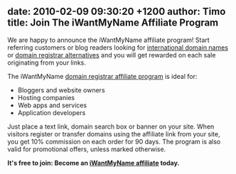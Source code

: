 date: 2010-02-09 09:30:20 +1200
author: Timo
title: Join The iWantMyName Affiliate Program
----

We are happy to announce the iWantMyName affiliate program! Start referring customers or blog readers looking for [international domain names](https://iwantmyname.com/domains) or [domain registrar alternatives](https://iwantmyname.com/blog/2010/02/best-domain-registrar-alternative-2010.html) and you will get rewarded on each sale originating from your links. 

The iWantMyName [domain registrar affiliate program](https://iwantmyname.com/affiliate) is ideal for:

*   Bloggers and website owners
*   Hosting companies
*   Web apps and services
*   Application developers

Just place a text link, domain search box or banner on your site. When visitors register or transfer domains using the affiliate link from your site, you get 10% commission on each order for 90 days. The program is also valid for promotional offers, unless marked otherwise.

**It's free to join: Become an [iWantMyName affiliate](https://iwantmyname.com/affiliate) today.**
